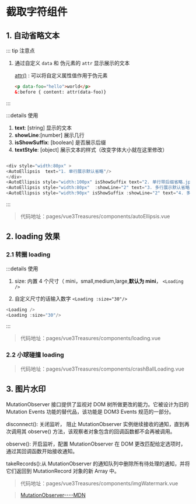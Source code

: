 # 截取字符组件

<script setup>
import AutoEllipsis from './components/autoEllipsis.vue'
import Loading from './components/loading.vue'
import ImgWatermark from './components/imgWatermark.vue'
import CrashBallLoading from './components/crashBallLoading.vue'

</script>

## 1. 自动省略文本

::: tip 注意点

1. 通过自定义 `data` 和 伪元素的 `attr` 显示展示的文本

   [attr()](https://developer.mozilla.org/zh-CN/docs/Web/CSS/attr)
   : 可以将自定义属性值作用于伪元素

   ```html
   <p data-foo="hello">world</p>
   &:before { content: attr(data-foo)}
   ```

:::

<div style="width:180px" >
<AutoEllipsis  text="1. 单行展示默认省略 单行展示默认省略"/>
</div>
<AutoEllipsis style="width:200px" isShowSuffix text="2. 单行带后缀省略单行带后缀省略单行带后缀省略.jpeg"/>
<AutoEllipsis style="width:80px"  :showLine="2" text="3. 多行展示默认省略展示默认省略.jpeg"/>
<AutoEllipsis style="width:220px" isShowSuffix :showLine="2" text="4. 多行展示带后缀省略多行展示带后缀省略.jpg多行展示带后缀省略多行展示带后缀省略.jpg"/>

:::details 使用

1. **text**: [string] 显示的文本
2. **showLine**:[number] 展示几行
3. **isShowSuffix**: [boolean] 是否展示后缀
4. **textStyle**: [object] 展示文本的样式（改变字体大小就在这里修改）

```js

<div style="width:80px" >
<AutoEllipsis  text="1. 单行展示默认省略"/>
</div>
<AutoEllipsis style="width:100px" isShowSuffix text="2. 单行带后缀省略.jpeg"/>
<AutoEllipsis style="width:80px"  :showLine="2" text="3. 多行展示默认省略展示默认省略.jpeg"/>
<AutoEllipsis style="width:90px" isShowSuffix :showLine="2" text="4. 多行展示带后缀省略多行展示带后缀省略.jpg"/>
```

:::

> 代码地址：pages/vue3Treasures/components/autoEllipsis.vue

## 2. loading 效果

### 2.1 转圈 loading

<Loading />
<Loading :size="30"/>

:::details 使用

1. size: 内置 4 个尺寸（ mini，small,medium,large,**默认为 mini**， `<Loading />`

2. 自定义尺寸的话输入数字 `<Loading :size="30"/>`

```js
<Loading />
<Loading :size="30"/>
```

:::

> 代码地址：pages/vue3Treasures/components/loading.vue

### 2.2 小球碰撞 loading

<CrashBallLoading/>

> 代码地址：pages/vue3Treasures/components/crashBallLoading.vue

## 3. 图片水印

<ImgWatermark text="侵权必究">
<div >
  MutationObserver 接口提供了监视对 DOM 树所做更改的能力。它被设计为旧的 Mutation Events 功能的替代品，该功能是 DOM3 Events 规范的一部分。

disconnect(): 关闭监听， 阻止 MutationObserver 实例继续接收的通知，直到再次调用其 observe() 方法，该观察者对象包含的回调函数都不会再被调用。

observe(): 开启监听，配置 MutationObserver 在 DOM 更改匹配给定选项时，通过其回调函数开始接收通知。

takeRecords():从 MutationObserver 的通知队列中删除所有待处理的通知，并将它们返回到 MutationRecord 对象的新 Array 中。

</div>
</ImgWatermark>

> 代码地址：pages/vue3Treasures/components/imgWatermark.vue

> [MutationObserver----MDN](https://developer.mozilla.org/zh-CN/docs/Web/API/MutationObserver)
